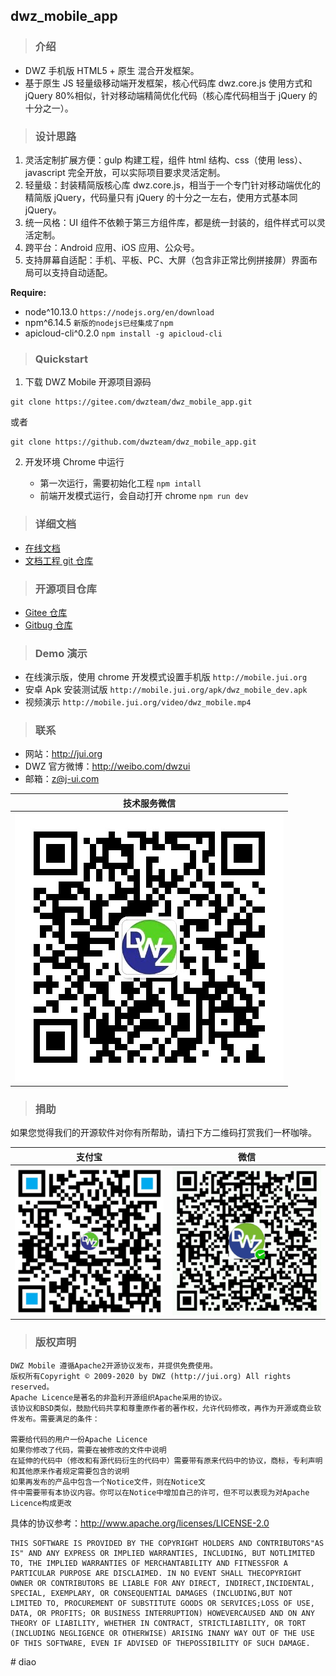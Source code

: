 ## dwz_mobile_app

> ### 介绍

- DWZ 手机版 HTML5 + 原生 混合开发框架。
- 基于原生 JS 轻量级移动端开发框架，核心代码库 dwz.core.js 使用方式和 jQuery 80%相似，针对移动端精简优化代码（核心库代码相当于 jQuery 的十分之一）。

> ### 设计思路

1. 灵活定制扩展方便：gulp 构建工程，组件 html 结构、css（使用 less）、javascript 完全开放，可以实际项目要求灵活定制。
2. 轻量级：封装精简版核心库 dwz.core.js，相当于一个专门针对移动端优化的精简版 jQuery，代码量只有 jQuery 的十分之一左右，使用方式基本同 jQuery。
3. 统一风格：UI 组件不依赖于第三方组件库，都是统一封装的，组件样式可以灵活定制。
4. 跨平台：Android 应用、iOS 应用、公众号。
5. 支持屏幕自适配：手机、平板、PC、大屏（包含非正常比例拼接屏）界面布局可以支持自动适配。

**Require:**

- node\^10.13.0 `https://nodejs.org/en/download`
- npm\^6.14.5 `新版的nodejs已经集成了npm`
- apicloud-cli\^0.2.0 `npm install -g apicloud-cli`

> ### Quickstart

1. 下载 DWZ Mobile 开源项目源码

```
git clone https://gitee.com/dwzteam/dwz_mobile_app.git
```

或者

```
git clone https://github.com/dwzteam/dwz_mobile_app.git
```

2. 开发环境 Chrome 中运行

   - 第一次运行，需要初始化工程 `npm intall`
   - 前端开发模式运行，会自动打开 chrome `npm run dev`

> ### 详细文档

- [在线文档](http://dwzteam.gitee.io/dwz_mobile_doc_v1)
- [文档工程 git 仓库](https://gitee.com/dwzteam/dwz_mobile_doc_v1)

> ### 开源项目仓库

- [Gitee 仓库](https://gitee.com/dwzteam/dwz_mobile_app)
- [Gitbug 仓库](https://github.com/dwzteam/dwz_mobile_app)

> ### Demo 演示

- 在线演示版，使用 chrome 开发模式设置手机版 `http://mobile.jui.org`
- 安卓 Apk 安装测试版 `http://mobile.jui.org/apk/dwz_mobile_dev.apk`
- 视频演示 `http://mobile.jui.org/video/dwz_mobile.mp4`

> ### 联系

- 网站：http://jui.org
- DWZ 官方微博：http://weibo.com/dwzui
- 邮箱：z@j-ui.com

|               技术服务微信               |
| :--------------------------------------: |
| ![](./widget/image/wx_zhh.jpg?width=200) |

> ### 捐助

如果您觉得我们的开源软件对你有所帮助，请扫下方二维码打赏我们一杯咖啡。

|                支付宝                 |                 微信                 |
| :-----------------------------------: | :----------------------------------: |
| ![](./widget/image/zfb.png?width=200) | ![](./widget/image/wx.png?width=200) |

> ### 版权声明

    DWZ Mobile 遵循Apache2开源协议发布，并提供免费使用。
    版权所有Copyright © 2009-2020 by DWZ (http://jui.org) All rights reserved。
    Apache Licence是著名的非盈利开源组织Apache采用的协议。
    该协议和BSD类似，鼓励代码共享和尊重原作者的著作权，允许代码修改，再作为开源或商业软件发布。需要满足的条件：

    需要给代码的用户一份Apache Licence
    如果你修改了代码，需要在被修改的文件中说明
    在延伸的代码中（修改和有源代码衍生的代码中）需要带有原来代码中的协议，商标，专利声明和其他原来作者规定需要包含的说明
    如果再发布的产品中包含一个Notice文件，则在Notice文
    件中需要带有本协议内容。你可以在Notice中增加自己的许可，但不可以表现为对Apache Licence构成更改

具体的协议参考：http://www.apache.org/licenses/LICENSE-2.0

    THIS SOFTWARE IS PROVIDED BY THE COPYRIGHT HOLDERS AND CONTRIBUTORS"AS IS" AND ANY EXPRESS OR IMPLIED WARRANTIES, INCLUDING, BUT NOTLIMITED TO, THE IMPLIED WARRANTIES OF MERCHANTABILITY AND FITNESSFOR A PARTICULAR PURPOSE ARE DISCLAIMED. IN NO EVENT SHALL THECOPYRIGHT OWNER OR CONTRIBUTORS BE LIABLE FOR ANY DIRECT, INDIRECT,INCIDENTAL, SPECIAL, EXEMPLARY, OR CONSEQUENTIAL DAMAGES (INCLUDING,BUT NOT LIMITED TO, PROCUREMENT OF SUBSTITUTE GOODS OR SERVICES;LOSS OF USE, DATA, OR PROFITS; OR BUSINESS INTERRUPTION) HOWEVERCAUSED AND ON ANY THEORY OF LIABILITY, WHETHER IN CONTRACT, STRICTLIABILITY, OR TORT (INCLUDING NEGLIGENCE OR OTHERWISE) ARISING INANY WAY OUT OF THE USE OF THIS SOFTWARE, EVEN IF ADVISED OF THEPOSSIBILITY OF SUCH DAMAGE.
#   d i a o 
 
 